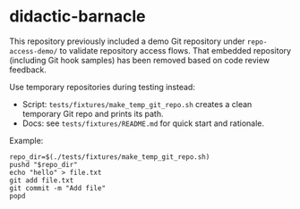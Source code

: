 # didactic-barnacle

This repository previously included a demo Git repository under `repo-access-demo/` to validate repository access flows.
That embedded repository (including Git hook samples) has been removed based on code review feedback.

Use temporary repositories during testing instead:

- Script: `tests/fixtures/make_temp_git_repo.sh` creates a clean temporary Git repo and prints its path.
- Docs: see `tests/fixtures/README.md` for quick start and rationale.

Example:

```
repo_dir=$(./tests/fixtures/make_temp_git_repo.sh)
pushd "$repo_dir"
echo "hello" > file.txt
git add file.txt
git commit -m "Add file"
popd
```
